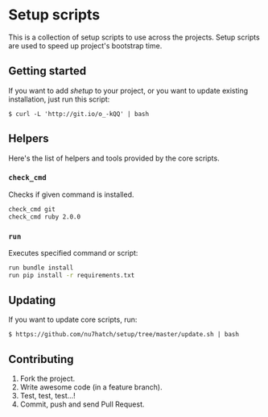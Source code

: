 # Setup scripts

This is a collection of setup scripts to use across the projects.
Setup scripts are used to speed up project's bootstrap time.

## Getting started

If you want to add *shetup* to your project, or you want to update existing
installation, just run this script:

    $ curl -L 'http://git.io/o_-kQQ' | bash

## Helpers

Here's the list of helpers and tools provided by the core scripts.

### `check_cmd`

Checks if given command is installed.

```sh
check_cmd git
check_cmd ruby 2.0.0
```

### `run`

Executes specified command or script:

```sh
run bundle install
run pip install -r requirements.txt
```

## Updating

If you want to update core scripts, run:

    $ https://github.com/nu7hatch/setup/tree/master/update.sh | bash

## Contributing

1. Fork the project.
2. Write awesome code (in a feature branch).
3. Test, test, test...!
4. Commit, push and send Pull Request.
